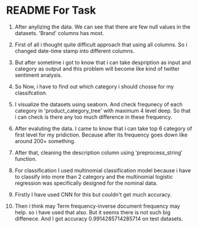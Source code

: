 # README For Task

1. After anylizing the data. We can see that there are few null values in the datasets. 'Brand' columns has most.

2. First of all i thought quite difficult approach that using all columns. So i changed date-time stamp into different columns.

3. But after sometime i got to know that i can take despription as input and category as output and this problem will become like kind of twitter sentiment analysis.

4. So Now, i have to find out which category i should chosse for my classifcation.

5. I visualize the datasets using seaborn. And check frequnecy of each category in 'product_category_tree' with maximum 4 level deep. So that i can check is there any too much difference in these frequency.

6. After evaluting the data. I came to know that i can take top 6 category of first level for my pridiction. Because after its frequency goes down like around 200+ something.

7. After that, cleaning the description column using 'preprocess_string' function.

8. For classification I used multinomial classification model because i have to classify into more than 2 category and the multinomial logistic regression was specifically designed for the nominal data.

9. Firstly I have used CNN for this but couldn't get much accuracy.

10. Then i think may Term frequency-inverse document frequency may help. so i have used that also. But it seems there is not such big diffenece. And I got accuracy 0.9914285714285714 on test datasets.